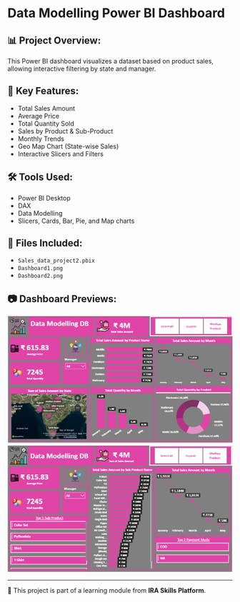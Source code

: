 # Data Modelling Power BI Dashboard

## 📊 Project Overview:
This Power BI dashboard visualizes a dataset based on product sales, allowing interactive filtering by state and manager.

## 📌 Key Features:
- Total Sales Amount
- Average Price
- Total Quantity Sold
- Sales by Product & Sub-Product
- Monthly Trends
- Geo Map Chart (State-wise Sales)
- Interactive Slicers and Filters

## 🛠 Tools Used:
- Power BI Desktop
- DAX
- Data Modelling
- Slicers, Cards, Bar, Pie, and Map charts

## 📁 Files Included:
- `Sales_data_project2.pbix`
- `Dashboard1.png`
- `Dashboard2.png`

## 📷 Dashboard Previews:
![Dashboard 1](Dashboard1.png)
![Dashboard 2](Dashboard2.png)

---

🔗 This project is part of a learning module from **IRA Skills Platform**.
